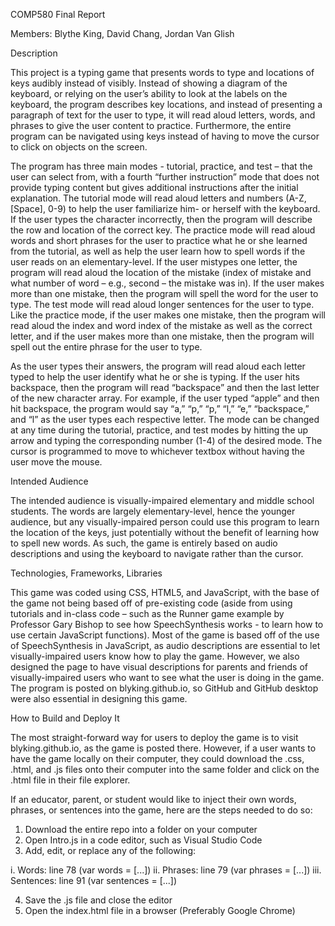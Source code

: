 COMP580 Final Report

Members: Blythe King, David Chang, Jordan Van Glish

Description

This project is a typing game that presents words to type and locations of keys audibly instead of visibly. Instead of showing a diagram of the keyboard, or relying on the user’s ability to look at the labels on the keyboard, the program describes key locations, and instead of presenting a paragraph of text for the user to type, it will read aloud letters, words, and phrases to give the user content to practice. Furthermore, the entire program can be navigated using keys instead of having to move the cursor to click on objects on the screen. 

The program has three main modes - tutorial, practice, and test – that the user can select from, with a fourth “further instruction” mode that does not provide typing content but gives additional instructions after the initial explanation. The tutorial mode will read aloud letters and numbers (A-Z, [Space], 0-9) to help the user familiarize him- or herself with the keyboard. If the user types the character incorrectly, then the program will describe the row and location of the correct key. The practice mode will read aloud words and short phrases for the user to practice what he or she learned from the tutorial, as well as help the user learn how to spell words if the user reads on an elementary-level. If the user mistypes one letter, the program will read aloud the location of the mistake (index of mistake and what number of word – e.g., second – the mistake was in). If the user makes more than one mistake, then the program will spell the word for the user to type. The test mode will read aloud longer sentences for the user to type. Like the practice mode, if the user makes one mistake, then the program will read aloud the index and word index of the mistake as well as the correct letter, and if the user makes more than one mistake, then the program will spell out the entire phrase for the user to type.

As the user types their answers, the program will read aloud each letter typed to help the user identify what he or she is typing. If the user hits backspace, then the program will read “backspace” and then the last letter of the new character array. For example, if the user typed “apple” and then hit backspace, the program would say “a,” “p,” “p,” “l,” “e,” “backspace,” and “l” as the user types each respective letter. The mode can be changed at any time during the tutorial, practice, and test modes by hitting the up arrow and typing the corresponding number (1-4) of the desired mode. The cursor is programmed to move to whichever textbox without having the user move the mouse.


Intended Audience

The intended audience is visually-impaired elementary and middle school students. The words are largely elementary-level, hence the younger audience, but any visually-impaired person could use this program to learn the location of the keys, just potentially without the benefit of learning how to spell new words. As such, the game is entirely based on audio descriptions and using the keyboard to navigate rather than the cursor.


Technologies, Frameworks, Libraries

This game was coded using CSS, HTML5, and JavaScript, with the base of the game not being based off of pre-existing code (aside from using tutorials and in-class code – such as the Runner game example by Professor Gary Bishop to see how SpeechSynthesis works - to learn how to use certain JavaScript functions). Most of the game is based off of the use of SpeechSynthesis in JavaScript, as audio descriptions are essential to let visually-impaired users know how to play the game. However, we also designed the page to have visual descriptions for parents and friends of visually-impaired users who want to see what the user is doing in the game. The program is posted on blyking.github.io, so GitHub and GitHub desktop were also essential in designing this game.


How to Build and Deploy It

The most straight-forward way for users to deploy the game is to visit blyking.github.io, as the game is posted there. However, if a user wants to have the game locally on their computer, they could download the .css, .html, and .js files onto their computer into the same folder and click on the .html file in their file explorer. 

If an educator, parent, or student would like to inject their own words, phrases, or sentences into the game, here are the steps needed to do so:
1. Download the entire repo into a folder on your computer
2. Open Intro.js in a code editor, such as Visual Studio Code
3. Add, edit, or replace any of the following:

i. Words: line 78 (var words = [...])
ii. Phrases: line 79 (var phrases = [...])
iii. Sentences: line 91 (var sentences = [...])

4. Save the .js file and close the editor
5. Open the index.html file in a browser (Preferably Google Chrome)

